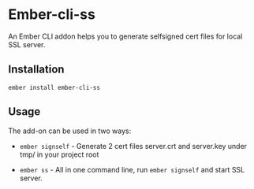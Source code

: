 # Ember-cli-ss

An Ember CLI addon helps you to generate selfsigned cert files for local SSL server.

## Installation

``` ember install ember-cli-ss ```

## Usage

The add-on can be used in two ways:

* `ember signself` - Generate 2 cert files server.crt and server.key under tmp/ in your project root

* `ember ss` - All in one command line, run `ember signself` and start SSL server.
